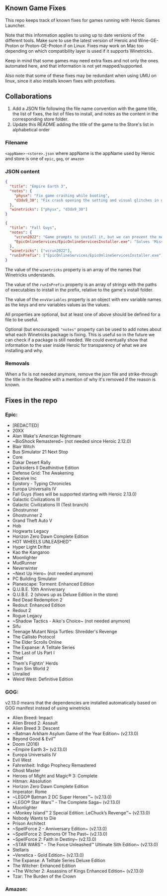 ## Known Game Fixes

This repo keeps track of known fixes for games running with Heroic Games Launcher.

Note that this information applies to using up to date versions of the different tools. Make sure to use the latest version of Heroic and Wine-GE-Proton or Proton-GE-Proton if on Linux. Fixes may work on Mac too depending on which compatibility layer is used if it supports Winetricks.

Keep in mind that some games may need extra fixes and not only the ones automated here, and that information is not yet mapped/supported.

Also note that some of these fixes may be redundant when using UMU on linux, since it also installs known fixes with protofixes.

## Collaborations

1. Add a JSON file following the file name convention with the game title, the list of fixes, the list of files to install, and notes as the content in the corresponding store folder.
2. Update this README adding the title of the game to the Store's list in alphabetical order

### Filename

`<appName>-<store>.json` where appName is the appName used by Heroic and store is one of `epic`, `gog`, or `amazon`

### JSON content

```json
{
  "title": "Empire Earth 3",
  "notes": {
    "physx": "Fix game crashing while booting",
    "d3dx9_30": "Fix crash opening the setting and visual glitches in game"
  },
  "winetricks": ["physx", "d3dx9_30"]
}
```

```json
{
  "title": "Fall Guys",
  "notes": {
    "vcrun2022": "Game prompts to install it, but we can prevent the need of user interaction.",
    "EpicOnlineServices/EpicOnlineServicesInstaller.exe": "Solves 'Missing Files' error. This is required but not listed as a pre-requisite"
  },
  "winetricks": ["vcrun2022"],
  "runInPrefix": ["EpicOnlineServices/EpicOnlineServicesInstaller.exe"]
}
```

The value of the `winetricks` property is an array of the names that Winetricks understands.

The value of the `runInPrefix` property is an array of strings with the paths of executables to install in the prefix, relative to the game's install folder.

The value of the `envVariables` property is an object with env variable names as the keys and env variables values as the values.

All properties are optional, but at least one of above should be defined for a file to be useful.

Optional (but encouraged) `"notes"` property can be used to add notes about what each Winetricks package is fixing. This is useful so in the future we can check if a package is still needed. We could eventually show that information to the user inside Heroic for transparency of what we are installing and why.

### Removals

When a fix is not needed anymore, remove the json file and strike-through the title in the Readme with a mention of why it's removed if the reason is known.

## Fixes in the repo

### Epic:

- \[REDACTED\]
- 20XX
- Alan Wake's American Nightmare
- ~BioShock Remastered~ (not needed since Heroic 2.12.0)
- Blair Witch
- Bus Simulator 21 Next Stop
- Core
- Dakar Desert Rally
- Darksiders II Deathinitive Edition
- Defense Grid: The Awakening
- Deceive Inc
- Epistory - Typing Chronicles
- Europa Universalis IV
- Fall Guys (fixes will be supported starting with Heroic 2.13.0)
- Galactic Civilizations III
- Galactic Civilizations III (Test branch)
- Ghostrunner
- Ghostrunner 2
- Grand Theft Auto V
- Hob
- Hogwarts Legacy
- Horizon Zero Dawn Complete Edition
- HOT WHEELS UNLEASHED™
- Hyper Light Drifter
- Kao the Kangaroo
- Moonlighter
- MudRunner
- Neverwinter
- ~Next Up Hero~ (not needed anymore)
- PC Building Simulator
- Planescape: Torment: Enhanced Edition
- Q.U.B.E. 10th Anniversary
- Q.U.B.E. 2 (shows up as Deluxe Edition in the store)
- Red Dead Redemption 2
- Redout: Enhanced Edition
- Redout 2
- Rogue Legacy
- ~Shadow Tactics - Aiko's Choice~ (not needed anymore)
- Sifu
- Teenage Mutant Ninja Turtles: Shredder's Revenge
- The Callisto Protocol
- The Elder Scrolls Online
- The Expanse: A Telltale Series
- The Last of Us Part I
- Thief
- Them's Fightin' Herds
- Train Sim World 2
- Unrailed
- Weird West: Definitive Edition

### GOG:

v2.13.0 means that the dependencies are installed automatically based on GOG manifest instead of using winetricks

- Alien Breed: Impact
- Alien Breed 2: Assault
- Alien Breed 3: Descent
- ~Batman Arkham Asylum Game of the Year Edition~ (v2.13.0)
- Beyond Good & Evil™
- Doom (2016)
- ~Empire Earth 3~ (v2.13.0)
- Europa Universalis IV
- Evil West
- Fahrenheit: Indigo Prophecy Remastered
- Ghost Master
- Heroes of Might and Magic® 3: Complete
- Hitman: Absolution
- Horizon Zero Dawn Complete Edition
- Imperator: Rome
- ~LEGO® Batman 2 DC Super Heroes™~ (v2.13.0)
- ~LEGO® Star Wars™ - The Complete Saga~ (v2.13.0)
- Moonlighter
- ~Monkey Island™ 2 Special Edition: LeChuck’s Revenge™~ (v2.13.0)
- Nobody Wants to Die
- Prison Architect
- ~SpellForce 2 - Anniversary Edition~ (v2.13.0)
- ~SpellForce 2: Demons Of The Past~ (v2.13.0)
- ~SpellForce 2: Faith in Destiny~ (v2.13.0)
- ~STAR WARS™ - The Force Unleashed™ Ultimate Sith Edition~ (v2.13.0)
- Stellaris
- ~Venetica - Gold Edition~ (v2.13.0)
- The Expanse: A Telltale Series Deluxe Edition
- The Witcher: Enhanced Edition
- ~The Witcher 2: Assassins of Kings Enhanced Edition~ (v2.13.0)
- Tzar: The Burden of the Crown

### Amazon:
